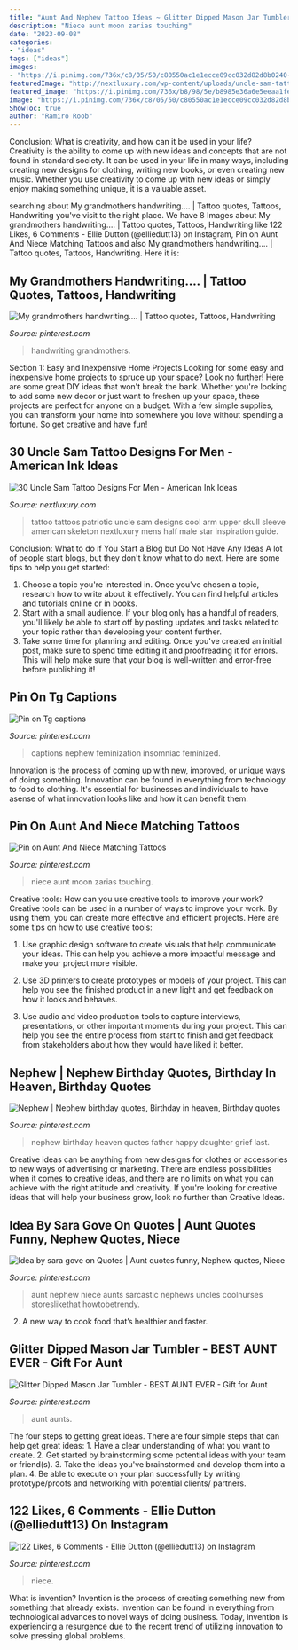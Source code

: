 ```yaml
---
title: "Aunt And Nephew Tattoo Ideas ~ Glitter Dipped Mason Jar Tumbler"
description: "Niece aunt moon zarias touching"
date: "2023-09-08"
categories:
- "ideas"
tags: ["ideas"]
images:
- "https://i.pinimg.com/736x/c8/05/50/c80550ac1e1ecce09cc032d82d8b0240--gifts-for-aunts-aunt-gifts.jpg"
featuredImage: "http://nextluxury.com/wp-content/uploads/uncle-sam-tattoo-ideas-for-males-half-sleeve.jpg"
featured_image: "https://i.pinimg.com/736x/b8/98/5e/b8985e36a6e5eeaa1fe31271f7d95f46.jpg"
image: "https://i.pinimg.com/736x/c8/05/50/c80550ac1e1ecce09cc032d82d8b0240--gifts-for-aunts-aunt-gifts.jpg"
ShowToc: true
author: "Ramiro Roob"
---
```



Conclusion: What is creativity, and how can it be used in your life?
Creativity is the ability to come up with new ideas and concepts that are not found in standard society. It can be used in your life in many ways, including creating new designs for clothing, writing new books, or even creating new music. Whether you use creativity to come up with new ideas or simply enjoy making something unique, it is a valuable asset.

	

		
searching about My grandmothers handwriting.... | Tattoo quotes, Tattoos, Handwriting you've visit to the right place. We have 8 Images about My grandmothers handwriting.... | Tattoo quotes, Tattoos, Handwriting like 122 Likes, 6 Comments - Ellie Dutton (@elliedutt13) on Instagram, Pin on Aunt And Niece Matching Tattoos and also My grandmothers handwriting.... | Tattoo quotes, Tattoos, Handwriting. Here it is:
		
    
## My Grandmothers Handwriting.... | Tattoo Quotes, Tattoos, Handwriting

<img loading=lazy src="https://i.pinimg.com/736x/bf/5c/bf/bf5cbfd3a7817d9bc1159670f7571d0f--my-grandmother-grandmothers.jpg" onerror="this.onerror=null;this.src='https://tse2.mm.bing.net/th?id=OIP.JYhNBBkjpxPmEVpYzOHNCwHaJ3&amp;pid=15.1';" alt="My grandmothers handwriting.... | Tattoo quotes, Tattoos, Handwriting">

_Source: pinterest.com_

>handwriting grandmothers. 

	

Section 1: Easy and Inexpensive Home Projects
Looking for some easy and inexpensive home projects to spruce up your space? Look no further! Here are some great DIY ideas that won't break the bank.
Whether you're looking to add some new decor or just want to freshen up your space, these projects are perfect for anyone on a budget. With a few simple supplies, you can transform your home into somewhere you love without spending a fortune. So get creative and have fun!

    
## 30 Uncle Sam Tattoo Designs For Men - American Ink Ideas

<img loading=lazy src="http://nextluxury.com/wp-content/uploads/uncle-sam-tattoo-ideas-for-males-half-sleeve.jpg" onerror="this.onerror=null;this.src='https://tse1.mm.bing.net/th?id=OIP.6DClunuiYXDhxMcigT3koAHaHa&amp;pid=15.1';" alt="30 Uncle Sam Tattoo Designs For Men - American Ink Ideas">

_Source: nextluxury.com_

>tattoo tattoos patriotic uncle sam designs cool arm upper skull sleeve american skeleton nextluxury mens half male star inspiration guide. 

	

Conclusion: What to do if You Start a Blog but Do Not Have Any Ideas
A lot of people start blogs, but they don't know what to do next. Here are some tips to help you get started: 
1) Choose a topic you're interested in. Once you've chosen a topic, research how to write about it effectively. You can find helpful articles and tutorials online or in books.
2) Start with a small audience. If your blog only has a handful of readers, you'll likely be able to start off by posting updates and tasks related to your topic rather than developing your content further. 
3) Take some time for planning and editing. Once you've created an initial post, make sure to spend time editing it and proofreading it for errors. This will help make sure that your blog is well-written and error-free before publishing it!

    
## Pin On Tg Captions

<img loading=lazy src="https://i.pinimg.com/474x/62/38/04/623804b84dd8764947be2aed0b702141.jpg" onerror="this.onerror=null;this.src='https://tse4.mm.bing.net/th?id=OIP.jqWBshsltl7VDuvUmVG-RQAAAA&amp;pid=15.1';" alt="Pin on Tg captions">

_Source: pinterest.com_

>captions nephew feminization insomniac feminized. 

	

Innovation is the process of coming up with new, improved, or unique ways of doing something. Innovation can be found in everything from technology to food to clothing. It's essential for businesses and individuals to have asense of what innovation looks like and how it can benefit them.

    
## Pin On Aunt And Niece Matching Tattoos

<img loading=lazy src="https://i.pinimg.com/736x/92/7f/75/927f757cba3c951391238ec041c1918e--mom-daughter-mother-daughters.jpg" onerror="this.onerror=null;this.src='https://tse4.mm.bing.net/th?id=OIP.hOR0OZ7sf1W5c30BCf7WJQAAAA&amp;pid=15.1';" alt="Pin on Aunt And Niece Matching Tattoos">

_Source: pinterest.com_

>niece aunt moon zarias touching. 

	

Creative tools: How can you use creative tools to improve your work?
Creative tools can be used in a number of ways to improve your work. By using them, you can create more effective and efficient projects. Here are some tips on how to use creative tools:
1. Use graphic design software to create visuals that help communicate your ideas. This can help you achieve a more impactful message and make your project more visible.

2. Use 3D printers to create prototypes or models of your project. This can help you see the finished product in a new light and get feedback on how it looks and behaves.

3. Use audio and video production tools to capture interviews, presentations, or other important moments during your project. This can help you see the entire process from start to finish and get feedback from stakeholders about how they would have liked it better.


    
## Nephew | Nephew Birthday Quotes, Birthday In Heaven, Birthday Quotes

<img loading=lazy src="https://i.pinimg.com/736x/43/0d/1d/430d1d522fc809f8258dc917962b3a32--grief.jpg" onerror="this.onerror=null;this.src='https://tse3.mm.bing.net/th?id=OIP.HGoBiSujIMhGrQfxa93yEgHaNK&amp;pid=15.1';" alt="Nephew | Nephew birthday quotes, Birthday in heaven, Birthday quotes">

_Source: pinterest.com_

>nephew birthday heaven quotes father happy daughter grief last. 

	

Creative ideas can be anything from new designs for clothes or accessories to new ways of advertising or marketing. There are endless possibilities when it comes to creative ideas, and there are no limits on what you can achieve with the right attitude and creativity. If you're looking for creative ideas that will help your business grow, look no further than Creative Ideas.

    
## Idea By Sara Gove On Quotes | Aunt Quotes Funny, Nephew Quotes, Niece

<img loading=lazy src="https://i.pinimg.com/736x/b8/98/5e/b8985e36a6e5eeaa1fe31271f7d95f46.jpg" onerror="this.onerror=null;this.src='https://tse4.mm.bing.net/th?id=OIP.b0ieaR-C0PPE8Uz2vOiTTAHaHa&amp;pid=15.1';" alt="Idea by sara gove on Quotes | Aunt quotes funny, Nephew quotes, Niece">

_Source: pinterest.com_

>aunt nephew niece aunts sarcastic nephews uncles coolnurses storeslikethat howtobetrendy. 

	

2. A new way to cook food that’s healthier and faster.

    
## Glitter Dipped Mason Jar Tumbler - BEST AUNT EVER - Gift For Aunt

<img loading=lazy src="https://i.pinimg.com/736x/c8/05/50/c80550ac1e1ecce09cc032d82d8b0240--gifts-for-aunts-aunt-gifts.jpg" onerror="this.onerror=null;this.src='https://tse1.mm.bing.net/th?id=OIP.9dBGEE9FEFTboKDkbEmqdwHaJB&amp;pid=15.1';" alt="Glitter Dipped Mason Jar Tumbler - BEST AUNT EVER - Gift for Aunt">

_Source: pinterest.com_

>aunt aunts. 

	

The four steps to getting great ideas.
There are four simple steps that can help get great ideas: 1. Have a clear understanding of what you want to create.
2. Get started by brainstorming some potential ideas with your team or friend(s).
3. Take the ideas you've brainstormed and develop them into a plan. 
4. Be able to execute on your plan successfully by writing prototype/proofs and networking with potential clients/ partners.

    
## 122 Likes, 6 Comments - Ellie Dutton (@elliedutt13) On Instagram

<img loading=lazy src="https://i.pinimg.com/736x/6c/2f/93/6c2f9380baa869910a48fc4d4c43ca5c.jpg" onerror="this.onerror=null;this.src='https://tse2.mm.bing.net/th?id=OIP.KYFRpD23RMJGwrC0u4prmQHaHa&amp;pid=15.1';" alt="122 Likes, 6 Comments - Ellie Dutton (@elliedutt13) on Instagram">

_Source: pinterest.com_

>niece. 

	

What is invention?
Invention is the process of creating something new from something that already exists. Invention can be found in everything from technological advances to novel ways of doing business. Today, invention is experiencing a resurgence due to the recent trend of utilizing innovation to solve pressing global problems.

